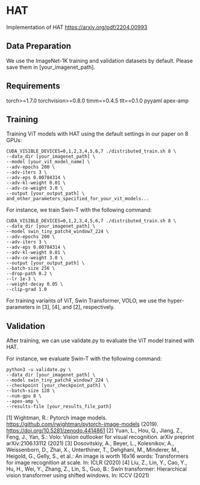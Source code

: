# HAT
Implementation of HAT https://arxiv.org/pdf/2204.00993


## Data Preparation
We use the ImageNet-1K training and validation datasets by default.
Please save them in [your_imagenet_path].

## Requirements
torch>=1.7.0
torchvision>=0.8.0
timm==0.4.5
tlt==0.1.0
pyyaml
apex-amp

## Training
Training ViT models with HAT using the default settings in our paper on 8 GPUs:

```shell
CUDA_VISIBLE_DEVICES=0,1,2,3,4,5,6,7 ./distributed_train.sh 8 \
--data_dir [your_imagenet_path] \
--model [your_vit_model_name] \
--adv-epochs 200 \
--adv-iters 3 \
--adv-eps 0.00784314 \
--adv-kl-weight 0.01 \
--adv-ce-weight 3.0 \
--output [your_output_path] \
and_other_parameters_specified_for_your_vit_models...
```

For instance, we train Swin-T with the following command:
```shell
CUDA_VISIBLE_DEVICES=0,1,2,3,4,5,6,7 ./distributed_train.sh 8 \
--data_dir [your_imagenet_path] \
--model swin_tiny_patch4_window7_224 \
--adv-epochs 200 \
--adv-iters 3 \
--adv-eps 0.00784314 \
--adv-kl-weight 0.01 \
--adv-ce-weight 3.0 \
--output [your_output_path] \
--batch-size 256 \
--drop-path 0.2 \
--lr 1e-3 \
--weight-decay 0.05 \
--clip-grad 1.0
```
For training variants of ViT, Swin Transformer, VOLO, we use the hyper-parameters in [3], [4], and [2], respectively.

## Validation

After training, we can use validate.py to evaluate the ViT model trained with HAT.

For instance, we evaluate Swin-T with the following command:
```shell
python3 -u validate.py \
--data_dir [your_imagenet_path] \
--model swin_tiny_patch4_window7_224 \
--checkpoint [your_checkpoint_path] \
--batch-size 128 \
--num-gpu 8 \
--apex-amp \
--results-file [your_results_file_path]
```

[1] Wightman, R.: Pytorch image models. https://github.com/rwightman/pytorch-image-models (2019). https://doi.org/10.5281/zenodo.4414861
[2] Yuan, L., Hou, Q., Jiang, Z., Feng, J., Yan, S.: Volo: Vision outlooker for visual recognition. arXiv preprint arXiv:2106.13112 (2021)
[3] Dosovitskiy, A., Beyer, L., Kolesnikov, A., Weissenborn, D., Zhai, X., Unterthiner, T., Dehghani, M., Minderer, M., Heigold, G., Gelly, S., et al.: An image is worth 16x16 words: Transformers for image recognition at scale. In: ICLR (2020)
[4] Liu, Z., Lin, Y., Cao, Y., Hu, H., Wei, Y., Zhang, Z., Lin, S., Guo, B.: Swin transformer: Hierarchical vision transformer using shifted windows. In: ICCV (2021)
